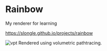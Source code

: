 # Rainbow
My renderer for learning  

https://slongle.github.io/projects/rainbow

![vpt](https://i.loli.net/2019/03/02/5c7aa1a26ec80.jpg)
Rendered using volumetric pathtracing.
